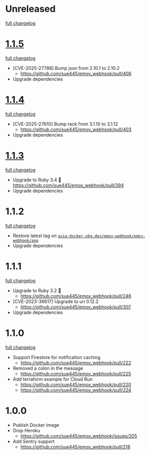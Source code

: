 # Unreleased
[full changelog](http://github.com/sue445/emoy_webhook/compare/1.1.5...main)

# [1.1.5](https://github.com/sue445/emoy_webhook/releases/tag/1.1.5)
[full changelog](http://github.com/sue445/emoy_webhook/compare/1.1.4...1.1.5)

* [CVE-2025-27788] Bump json from 2.10.1 to 2.10.2
  * https://github.com/sue445/emoy_webhook/pull/406
* Upgrade dependencies

# [1.1.4](https://github.com/sue445/emoy_webhook/releases/tag/1.1.4)
[full changelog](http://github.com/sue445/emoy_webhook/compare/1.1.3...1.1.4)

* [CVE-2025-27610] Bump rack from 3.1.10 to 3.1.12
  * https://github.com/sue445/emoy_webhook/pull/403
* Upgrade dependencies

# [1.1.3](https://github.com/sue445/emoy_webhook/releases/tag/1.1.3)
[full changelog](http://github.com/sue445/emoy_webhook/compare/1.1.2...1.1.3)

* Upgrade to Ruby 3.4 :gem:
  https://github.com/sue445/emoy_webhook/pull/394
* Upgrade dependencies

# 1.1.2
[full changelog](http://github.com/sue445/emoy_webhook/compare/1.1.1...1.1.2)

* Restore latest tag on [`asia-docker.pkg.dev/emoy-webhook/emoy-webhook/app`](https://console.cloud.google.com/artifacts/docker/emoy-webhook/asia/emoy-webhook/app)
* Upgrade dependencies

# 1.1.1
[full changelog](http://github.com/sue445/emoy_webhook/compare/1.1.0...1.1.1)

* Upgrade to Ruby 3.2 :gem:
  * https://github.com/sue445/emoy_webhook/pull/246
* [CVE-2023-36617] Upgrade to uri 0.12.2
  * https://github.com/sue445/emoy_webhook/pull/307
* Upgrade dependencies

# 1.1.0
[full changelog](http://github.com/sue445/emoy_webhook/compare/1.0.0...1.1.0)

* Support Firestore for notification caching
  * https://github.com/sue445/emoy_webhook/pull/222
* Removed a colon in the message
  * https://github.com/sue445/emoy_webhook/pull/225
* Add terraform example for Cloud Run
  * https://github.com/sue445/emoy_webhook/pull/220
  * https://github.com/sue445/emoy_webhook/pull/224

# 1.0.0
* Publish Docker image
* Drop Heroku
  * https://github.com/sue445/emoy_webhook/issues/205
* Add Sentry support
  * https://github.com/sue445/emoy_webhook/pull/218
